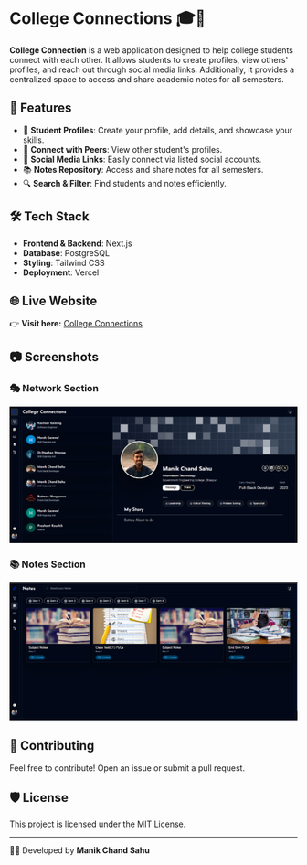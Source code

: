# College Connections 🎓💬  

**College Connection** is a web application designed to help college students connect with each other. It allows students to create profiles, view others' profiles, and reach out through social media links. Additionally, it provides a centralized space to access and share academic notes for all semesters.  

## 🚀 Features  
- 🏫 **Student Profiles**: Create your profile, add details, and showcase your skills.  
- 👥 **Connect with Peers**: View other student's profiles.  
- 🔗 **Social Media Links**: Easily connect via listed social accounts.  
- 📚 **Notes Repository**: Access and share notes for all semesters.  
- 🔍 **Search & Filter**: Find students and notes efficiently.  

## 🛠️ Tech Stack  
- **Frontend & Backend**: Next.js  
- **Database**: PostgreSQL  
- **Styling**: Tailwind CSS  
- **Deployment**: Vercel  

## 🌐 Live Website  
👉 **Visit here:** [College Connections](https://college-connection.vercel.app/)  

## 📷 Screenshots  
### 🎭 Network Section  
![Network Screenshot](/public/screenshots/network.png)  

### 📚 Notes Section  
![Notes Screenshot](/public/screenshots/notes.png)  

## 🤝 Contributing  
Feel free to contribute! Open an issue or submit a pull request.  

## 🛡️ License  
This project is licensed under the MIT License.  

---
👨‍💻 Developed by **Manik Chand Sahu**  
